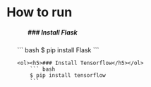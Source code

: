 <h1>How to run</h1>
<ul>
    <ol><h5>### Install Flask</h5> </ol>
        ``` bash
        $ pip install Flask
        ```
   
    <ol><h5>### Install Tensorflow</h5></ol>
        ``` bash
        $ pip install tensorflow
        ```
    
</ul>